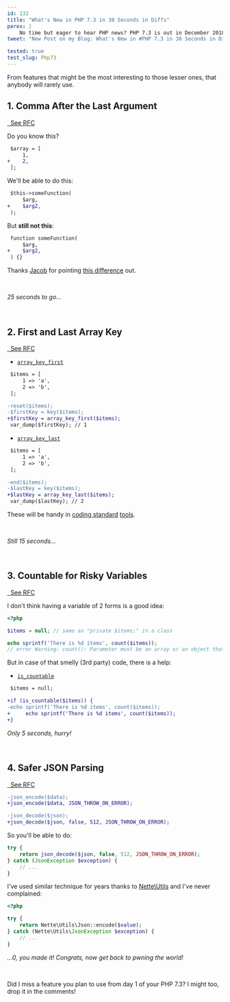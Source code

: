 ```yaml
---
id: 132
title: "What's New in PHP 7.3 in 30 Seconds in Diffs"
perex: |
    No time but eager to hear PHP news? PHP 7.3 is out in December 2018 and it brings [173 changes](https://github.com/php/php-src/blob/PHP-7.3/NEWS). Which are the most useful ones?
tweet: "New Post on my Blog: What's New in #PHP 7.3 in 30 Seconds in Diffs #rfc #nettefw #learnIn30secs"

tested: true
test_slug: Php73
---
```


From features that might be the most interesting to those lesser ones, that anybody will rarely use.

## 1. Comma After the Last Argument

<a href="https://wiki.php.net/rfc/trailing-comma-function-calls" class="btn btn-info btn-sm">
    <em class="fab fa-php fa-fw"></em>
    &nbsp;
    See RFC
</a>

Do you know this?

```diff
 $array = [
     1,
+    2,
 ];
```

We'll be able to do this:

```diff
 $this->someFunction(
     $arg,
+    $arg2,
 );
```

But **still not this**:

```diff
 function someFunction(
     $arg,
+    $arg2,
 ) {}
```

Thanks [Jacob](/blog/2018/08/16/whats-new-in-php-73-in-30-seconds-in-diffs/#comment-4056622976) for pointing [this difference](https://wiki.php.net/rfc/trailing-comma-function-calls#wait_didn_t_we_just_vote_on_this) out.

<br>

*25 seconds to go...*

<br>

## 2. First and Last Array Key

<a href="https://wiki.php.net/rfc/array_key_first_last" class="btn btn-info btn-sm">
    <em class="fab fa-php fa-fw"></em>
    &nbsp;
    See RFC
</a>

- [`array_key_first`](http://php.net/manual/en/function.array-key-first.php)

```diff
 $items = [
     1 => 'a',
     2 => 'b',
 ];

-reset($items);
-$firstKey = key($items);
+$firstKey = array_key_first($items);
 var_dump($firstKey); // 1
```

- [`array_key_last`](http://php.net/manual/en/function.array-key-last.php)

```diff
 $items = [
     1 => 'a',
     2 => 'b',
 ];

-end($items);
-$lastKey = key($items);
+$lastKey = array_key_last($items);
 var_dump($lastKey); // 2
```

These will be handy in [coding standard](https://github.com/Symplify/Symplify/blob/84987acb99b68748997fe205e9e5506035a36cfc/packages/TokenRunner/src/Wrapper/FixerWrapper/ClassWrapper.php#L118-L120) [tools](https://github.com/Symplify/Symplify/blob/84987acb99b68748997fe205e9e5506035a36cfc/packages/CodingStandard/src/Fixer/Strict/BlankLineAfterStrictTypesFixer.php#L59-L60).

<br>

*Still 15 seconds...*

<br>

## 3. Countable for Risky Variables

<a href="https://wiki.php.net/rfc/is-countable" class="btn btn-info btn-sm">
    <em class="fab fa-php fa-fw"></em>
    &nbsp;
    See RFC
</a>

I don't think having a variable of 2 forms is a good idea:

```php
<?php

$items = null; // same as "private $items;" in a class

echo sprintf('There is %d items', count($items));
// error Warning: count(): Parameter must be an array or an object that implements Countable
```

But in case of that smelly (3rd party) code, there is a help:

- [`is_countable`](http://php.net/manual/en/function.is-countable.php)

```diff
 $items = null;

+if (is_countable($items)) {
-echo sprintf('There is %d items', count($items));
+     echo sprintf('There is %d items', count($items));
+}
```

*Only 5 seconds, hurry!*

<br>

## 4. Safer JSON Parsing

<a href="https://wiki.php.net/rfc/json_throw_on_error" class="btn btn-info btn-sm">
    <em class="fab fa-php fa-fw"></em>
    &nbsp;
    See RFC
</a>

```diff
-json_encode($data);
+json_encode($data, JSON_THROW_ON_ERROR);
```

```diff
-json_decode($json);
+json_decode($json, false, 512, JSON_THROW_ON_ERROR);
```

So you'll be able to do:

```php
try {
    return json_decode($json, false, 512, JSON_THROW_ON_ERROR);
} catch (JsonException $exception) {
    // ...
}
```

I've used similar technique for years thanks to [Nette\Utils](https://doc.nette.org/en/2.4/json) and I've never complained:

```php
<?php

try {
    return Nette\Utils\Json::encode($value);
} catch (Nette\Utils\JsonException $exception) {
    // ...
}
```

*...0, you made it! Congrats, now get back to pwning the world!*

<br>

Did I miss a feature you plan to use from day 1 of your PHP 7.3? I might too, drop it in the comments!
